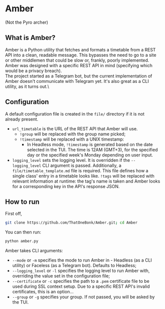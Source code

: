 # Amber
(Not the Pyro archer)
## What is Amber?
Amber is a Python utility that fetches and formats a timetable from a REST API into a clean, readable message. This bypasses the need to go to a site or other middlemen that could be slow or, frankly, poorly implemented.\
Amber was designed with a specific REST API in mind (specifying which would be a privacy breach).\
The project started as a Telegram bot, but the current implementation of Amber doesn't communicate with Telegram yet. It's also great as a CLI utility, as it turns out.\
## Configuration
A default configuration file is created in the `file/` directory if it is not already present.
- `url_timetable` is the URL of the REST API that Amber will use.
  - `!group` will be replaced with the group name picked;
  - `!timestamp` will be replaced with a UNIX timestamp:
    - In Headless mode, `!timestamp` is generated based on the date selected in the TUI. The time is 12AM (GMT+3), for the specified day or the specified week's Monday depending on user input.
- `logging_level` sets the logging level. It is overridden if the `--logging_level` CLI argument is passed.
Additionally, a `file/timetable_template.md` file is required. This file defines how a single class' entry in a timetable looks like. `!tags` will be replaced with relevant information at runtime: the tag's name is taken and Amber looks for a corresponding key in the API's response JSON.
## How to run
First off,
```bash
git clone https://github.com/ThatOneBonk/Amber.git; cd Amber
```
You can then run:
```bash
python amber.py
```
Amber takes CLI arguments:
- `--mode` or `-m` specifies the mode to run Amber in - Headless (as a CLI utility) or Faceless (as a Telegram bot). Defaults to Headless;
- `--logging_level` or `-l` specifies the logging level to run Amber with, overriding the value set in the configuration file;
- `--certificate` or `-c` specifies the path to a `.pem` certificate file to be used during SSL context setup. Due to a specific REST API's invalid certificates, this is an option...
- `--group` or `-g` specifies your group. If not passed, you will be asked by the TUI.
